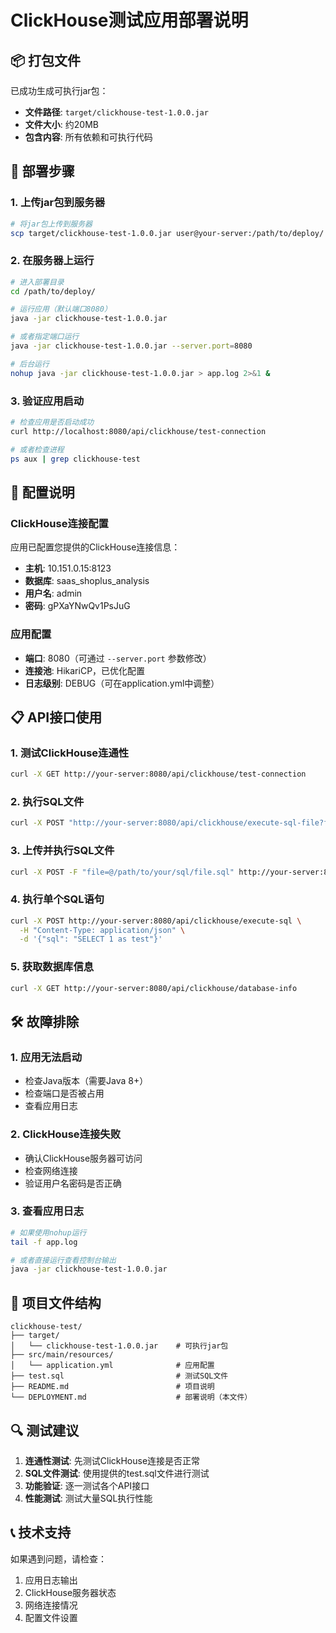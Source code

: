 # ClickHouse测试应用部署说明

## 📦 打包文件

已成功生成可执行jar包：
- **文件路径**: `target/clickhouse-test-1.0.0.jar`
- **文件大小**: 约20MB
- **包含内容**: 所有依赖和可执行代码

## 🚀 部署步骤

### 1. 上传jar包到服务器
```bash
# 将jar包上传到服务器
scp target/clickhouse-test-1.0.0.jar user@your-server:/path/to/deploy/
```

### 2. 在服务器上运行
```bash
# 进入部署目录
cd /path/to/deploy/

# 运行应用（默认端口8080）
java -jar clickhouse-test-1.0.0.jar

# 或者指定端口运行
java -jar clickhouse-test-1.0.0.jar --server.port=8080

# 后台运行
nohup java -jar clickhouse-test-1.0.0.jar > app.log 2>&1 &
```

### 3. 验证应用启动
```bash
# 检查应用是否启动成功
curl http://localhost:8080/api/clickhouse/test-connection

# 或者检查进程
ps aux | grep clickhouse-test
```

## 🔧 配置说明

### ClickHouse连接配置
应用已配置您提供的ClickHouse连接信息：
- **主机**: 10.151.0.15:8123
- **数据库**: saas_shoplus_analysis
- **用户名**: admin
- **密码**: gPXaYNwQv1PsJuG

### 应用配置
- **端口**: 8080（可通过 `--server.port` 参数修改）
- **连接池**: HikariCP，已优化配置
- **日志级别**: DEBUG（可在application.yml中调整）

## 📋 API接口使用

### 1. 测试ClickHouse连通性
```bash
curl -X GET http://your-server:8080/api/clickhouse/test-connection
```

### 2. 执行SQL文件
```bash
curl -X POST "http://your-server:8080/api/clickhouse/execute-sql-file?filePath=/path/to/your/sql/file.sql"
```

### 3. 上传并执行SQL文件
```bash
curl -X POST -F "file=@/path/to/your/sql/file.sql" http://your-server:8080/api/clickhouse/upload-and-execute
```

### 4. 执行单个SQL语句
```bash
curl -X POST http://your-server:8080/api/clickhouse/execute-sql \
  -H "Content-Type: application/json" \
  -d '{"sql": "SELECT 1 as test"}'
```

### 5. 获取数据库信息
```bash
curl -X GET http://your-server:8080/api/clickhouse/database-info
```

## 🛠️ 故障排除

### 1. 应用无法启动
- 检查Java版本（需要Java 8+）
- 检查端口是否被占用
- 查看应用日志

### 2. ClickHouse连接失败
- 确认ClickHouse服务器可访问
- 检查网络连接
- 验证用户名密码是否正确

### 3. 查看应用日志
```bash
# 如果使用nohup运行
tail -f app.log

# 或者直接运行查看控制台输出
java -jar clickhouse-test-1.0.0.jar
```

## 📁 项目文件结构

```
clickhouse-test/
├── target/
│   └── clickhouse-test-1.0.0.jar    # 可执行jar包
├── src/main/resources/
│   └── application.yml              # 应用配置
├── test.sql                         # 测试SQL文件
├── README.md                        # 项目说明
└── DEPLOYMENT.md                    # 部署说明（本文件）
```

## 🔍 测试建议

1. **连通性测试**: 先测试ClickHouse连接是否正常
2. **SQL文件测试**: 使用提供的test.sql文件进行测试
3. **功能验证**: 逐一测试各个API接口
4. **性能测试**: 测试大量SQL执行性能

## 📞 技术支持

如果遇到问题，请检查：
1. 应用日志输出
2. ClickHouse服务器状态
3. 网络连接情况
4. 配置文件设置
